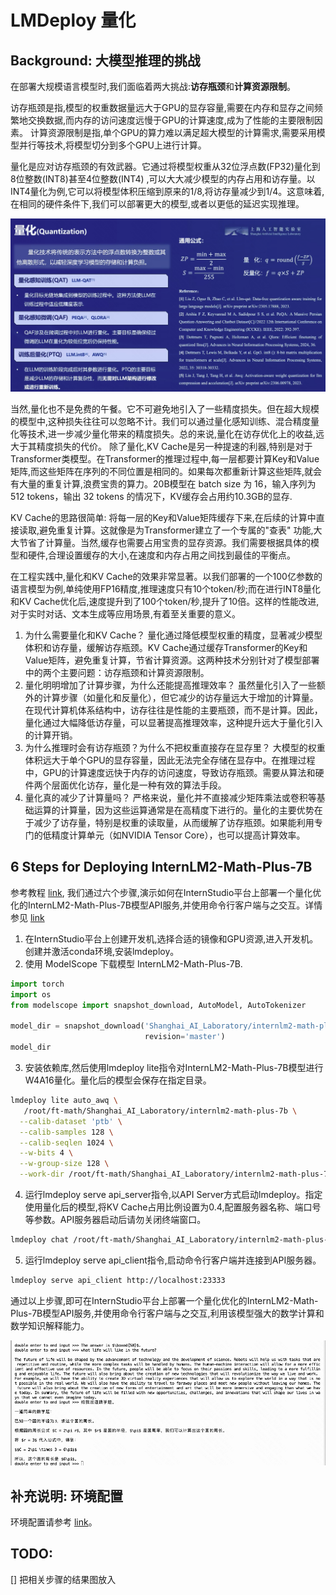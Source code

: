 # LMDeploy 量化

## Background: 大模型推理的挑战

在部署大规模语言模型时,我们面临着两大挑战:**访存瓶颈**和**计算资源限制**。

访存瓶颈是指,模型的权重数据量远大于GPU的显存容量,需要在内存和显存之间频繁地交换数据,而内存的访问速度远慢于GPU的计算速度,成为了性能的主要限制因素。
计算资源限制是指,单个GPU的算力难以满足超大模型的计算需求,需要采用模型并行等技术,将模型切分到多个GPU上进行计算。

[//]: # (![img.png]&#40;images/img.png&#41;)

量化是应对访存瓶颈的有效武器。它通过将模型权重从32位浮点数(FP32)量化到8位整数(INT8)甚至4位整数(INT4)
,可以大大减少模型的内存占用和访存量。以INT4量化为例,它可以将模型体积压缩到原来的1/8,将访存量减少到1/4。这意味着,在相同的硬件条件下,我们可以部署更大的模型,或者以更低的延迟实现推理。

![img_1.png](images/img_1.png)

当然,量化也不是免费的午餐。它不可避免地引入了一些精度损失。但在超大规模的模型中,这种损失往往可以忽略不计。我们可以通过量化感知训练、混合精度量化等技术,进一步减少量化带来的精度损失。总的来说,量化在访存优化上的收益,远大于其精度损失的代价。
除了量化,KV
Cache是另一种提速的利器,特别是对于Transformer类模型。在Transformer的推理过程中,每一层都要计算Key和Value矩阵,而这些矩阵在序列的不同位置是相同的。如果每次都重新计算这些矩阵,就会有大量的重复计算,浪费宝贵的算力。20B模型在
batch size 为 16，输入序列为 512 tokens，输出 32 tokens 的情况下，KV缓存会占用约10.3GB的显存.

[//]: # (![img_2.png]&#40;images/img_2.png&#41;)

KV Cache的思路很简单:
将每一层的Key和Value矩阵缓存下来,在后续的计算中直接读取,避免重复计算。这就像是为Transformer建立了一个专属的"查表"
功能,大大节省了计算量。当然,缓存也需要占用宝贵的显存资源。我们需要根据具体的模型和硬件,合理设置缓存的大小,在速度和内存占用之间找到最佳的平衡点。

在工程实践中,量化和KV Cache的效果非常显著。以我们部署的一个100亿参数的语言模型为例,单纯使用FP16精度,推理速度只有10个token/秒;而在进行INT8量化和KV
Cache优化后,速度提升到了100个token/秒,提升了10倍。这样的性能改进,对于实时对话、文本生成等应用场景,有着至关重要的意义。

1. 为什么需要量化和KV Cache？ 量化通过降低模型权重的精度，显著减少模型体积和访存量，缓解访存瓶颈。KV
   Cache通过缓存Transformer的Key和Value矩阵，避免重复计算，节省计算资源。这两种技术分别针对了模型部署中的两个主要问题：访存瓶颈和计算资源限制。
2. 量化明明增加了计算步骤，为什么还能提高推理效率？
   虽然量化引入了一些额外的计算步骤（如量化和反量化），但它减少的访存量远大于增加的计算量。在现代计算机体系结构中，访存往往是性能的主要瓶颈，而不是计算。因此，量化通过大幅降低访存量，可以显著提高推理效率，这种提升远大于量化引入的计算开销。
3. 为什么推理时会有访存瓶颈？为什么不把权重直接存在显存里？
   大模型的权重体积远大于单个GPU的显存容量，因此无法完全存储在显存中。在推理过程中，GPU的计算速度远快于内存的访问速度，导致访存瓶颈。需要从算法和硬件两个层面优化访存，量化是一种有效的算法手段。
4. 量化真的减少了计算量吗？
   严格来说，量化并不直接减少矩阵乘法或卷积等基础运算的计算量，因为这些运算通常是在高精度下进行的。量化的主要优势在于减少了访存量，特别是权重的读取量，从而缓解了访存瓶颈。如果能利用专门的低精度计算单元（如NVIDIA
   Tensor Core），也可以提高计算效率。

## 6 Steps for Deploying InternLM2-Math-Plus-7B

参考教程 [link](https://github.com/InternLM/Tutorial/tree/camp2/lmdeploy#3lmdeploy%E6%A8%A1%E5%9E%8B%E9%87%8F%E5%8C%96lite),
我们通过六个步骤,演示如何在InternStudio平台上部署一个量化优化的InternLM2-Math-Plus-7B模型API服务,并使用命令行客户端与之交互。详情参见 [link](https://swze06osuex.feishu.cn/docx/VS1Dd6QGvoBLLhxXB3zcVssInvc?from=from_copylink)

1. 在InternStudio平台上创建开发机,选择合适的镜像和GPU资源,进入开发机。创建并激活conda环境,安装lmdeploy。
2. 使用 ModelScope 下载模型 InternLM2-Math-Plus-7B.

```python
import torch
import os
from modelscope import snapshot_download, AutoModel, AutoTokenizer

model_dir = snapshot_download('Shanghai_AI_Laboratory/internlm2-math-plus-7b', cache_dir='/root/ft-math',
                              revision='master')
model_dir
```

3. 安装依赖库,然后使用lmdeploy lite指令对InternLM2-Math-Plus-7B模型进行W4A16量化。量化后的模型会保存在指定目录。

```bash
lmdeploy lite auto_awq \
   /root/ft-math/Shanghai_AI_Laboratory/internlm2-math-plus-7b \
  --calib-dataset 'ptb' \
  --calib-samples 128 \
  --calib-seqlen 1024 \
  --w-bits 4 \
  --w-group-size 128 \
  --work-dir /root/ft-math/Shanghai_AI_Laboratory/internlm2-math-plus-7b-4bit
```

4. 运行lmdeploy serve api_server指令,以API Server方式启动lmdeploy。指定使用量化后的模型,将KV
   Cache占用比例设置为0.4,配置服务器名称、端口号等参数。API服务器启动后请勿关闭终端窗口。

```bash
lmdeploy chat /root/ft-math/Shanghai_AI_Laboratory/internlm2-math-plus-7b-4bit --model-format awq --cache-max-entry-count 0.5
```

5. 运行lmdeploy serve api_client指令,启动命令行客户端并连接到API服务器。

```bash
lmdeploy serve api_client http://localhost:23333
```

通过以上步骤,即可在InternStudio平台上部署一个量化优化的InternLM2-Math-Plus-7B模型API服务,并使用命令行客户端与之交互,利用该模型强大的数学计算和数学知识解释能力。

![img_3.png](images/img_3.png)

##  补充说明: 环境配置

环境配置请参考 [link](https://github.com/InternLM/Tutorial/tree/camp2/lmdeploy#3lmdeploy%E6%A8%A1%E5%9E%8B%E9%87%8F%E5%8C%96lite)。


## TODO:
 
[] 把相关步骤的结果图放入